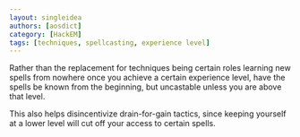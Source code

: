 ```yaml
---
layout: singleidea
authors: [aosdict]
category: [HackEM]
tags: [techniques, spellcasting, experience level]
---
```

Rather than the replacement for techniques being certain roles learning new spells
from nowhere once you achieve a certain experience level, have the spells be
known from the beginning, but uncastable unless you are above that level.

This also helps disincentivize drain-for-gain tactics, since keeping yourself
at a lower level will cut off your access to certain spells.
